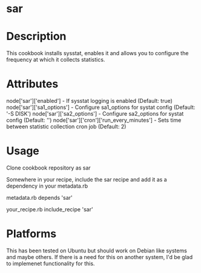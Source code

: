 sar
===

Description
===========

This cookbook installs sysstat, enables it and allows you to configure the frequency at which it collects statistics.

Attributes
==========

node['sar']['enabled'] - If sysstat logging is enabled (Default: true)
node['sar']['sa1_options'] - Configure sa1_options for systat config (Default: '-S DISK')
node['sar']['sa2_options'] - Configure sa2_options for systat config (Default: '')
node['sar']['cron']['run_every_minutes'] - Sets time between statistic collection cron job (Default: 2)

Usage
=====

Clone cookbook repository as sar

Somewhere in your recipe, include the sar recipe and add it as a dependency in your metadata.rb

metadata.rb
    depends 'sar'

your_recipe.rb
    include_recipe 'sar'

Platforms
=========

This has been tested on Ubuntu but should work on Debian like systems and maybe others. If there is a need for this on another system, I'd be glad to implemenet functionality for this.
